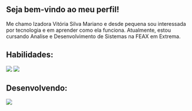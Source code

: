 ## Seja bem-vindo ao meu perfil!
Me chamo Izadora Vitória Silva Mariano e desde pequena sou interessada por tecnologia e em aprender como ela funciona.
Atualmente, estou cursando Analise e Desenvolvimento de Sistemas na FEAX em Extrema.<br>
## Habilidades:
<div>
  <img alain="center" src="https://img.shields.io/badge/HTML5-E34F26?style=for-the-badge&logo=html5&logoColor=white">
  <img alain="center" src="https://img.shields.io/badge/CSS3-1572B6?style=for-the-badge&logo=css3&logoColor=white">
</div>
  
## Desenvolvendo:
<div>
  <img aliain="center" src="https://img.shields.io/badge/JavaScript-F7DF1E?style=for-the-badge&logo=javascript&logoColor=black">
</div>
